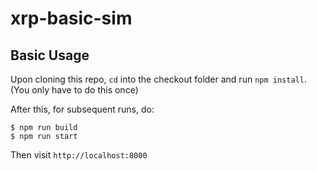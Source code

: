 # xrp-basic-sim

## Basic Usage

Upon cloning this repo, `cd` into the checkout folder and run `npm install`. (You only have to do this once)

After this, for subsequent runs, do:

```
$ npm run build
$ npm run start
```

Then visit `http://localhost:8000`